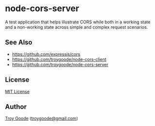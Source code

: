 # node-cors-server

A test application that helps illustrate CORS while both in a working state and a non-working state across simple and complex request scenarios.

## See Also

* https://github.com/expressjs/cors
* https://github.com/troygoode/node-cors-client
* https://github.com/troygoode/node-cors-server

## License

[MIT License](http://www.opensource.org/licenses/mit-license.php)

## Author

[Troy Goode](https://github.com/troygoode) ([troygoode@gmail.com](mailto:troygoode@gmail.com))
